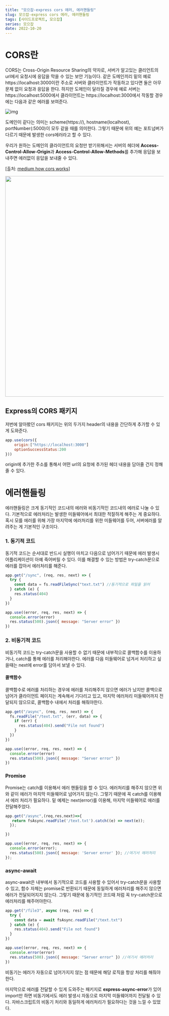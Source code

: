 ```yaml
---
title: "모으잡-express cors 에러, 에러핸들링"
slug: 모으잡-express cors 에러, 에러핸들링
tags: [사이드프로젝트, 모으잡]
series: 모으잡
date: 2022-10-20
---
```


# CORS란

CORS는 Cross-Origin Resource Sharing의 약자로, 서버가 알고있는 클리언트의 url에서 요청시에 응답을 막을 수 있는 보안 기능이다. 같은 도메인끼리 밑의 예로 https://localhost:3000이란 주소로 서버와 클라이언트가 작동하고 있다면 둘은 아무 문제 없이 요청과 응답을 한다. 하지만 도메인이 달라질 경우에 예로 서버는 https://localhost:5000에서 클라이언트는 https://localhost:3000에서 작동할 경우에는 다음과 같은 에러를 보여준다.

![img](https://miro.medium.com/max/875/1*XxzATAY3-XDUvB2GJL2QnA.png)

도메인이 같다는 의미는 scheme(https://), hostname(localhost), portNumber(:5000)이 모두 같을 때를 의미한다. 그렇기 때문에 위의 예는 포트넘버가 다르기 때문에 발생한 cors에러라고 할 수 있다.

우리가 원하는 도메인의 클라이언트의 요청만 받기위해서는 서버의 헤더에 **Access-Control-Allow-Origin**과 **Access-Control-Allow-Methods**를 추가해 응답을 보내주면 에러없이 응답을 보내줄 수 있다.

[출처: [medium how cors works](https://medium.com/swlh/how-cors-cross-origin-resource-sharing-works-79f959a84f0e)]

<img src="https://miro.medium.com/max/875/0*SweGXbcps8xY31ds.png" width="700px" />

## Express의 CORS 패키지

저번에 알아봤던 cors 패키지는 위의 두가지 header의 내용을 간단하게 추가할 수 있게 도와준다.

```javascript
app.use(cors({
    origin:["https://localhost:3000"]
    optionSuccessStatus:200
}))
```

origin에 추가한 주소를 통해서 어떤 url의 요청에 추가된 헤더 내용을 담아줄 건지 정해줄 수 있다.

# 에러핸들링

에러핸들링은 크게 동기적인 코드내의 에러와 비동기적인 코드내의 에러로 나눌 수 있다. 기본적으로 에러처리는 발생한 미들웨어에서 최대한 적절하게 해주는 게 중요하다. 혹시 모를 에러를 위해 가장 마지막에 에러처리를 위한 미들웨어를 두어, 서버에러를 알려주는 게 기본적인 구조이다.

### 1. 동기적 코드

동기적 코드는 순서대로 반드시 실행이 마치고 다음으로 넘어가기 때문에 에러 발생시 어플리케이션이 아예 죽어버릴 수 있다. 이를 해결할 수 있는 방법은 try-catch문으로 에러를 잡아서 에러처리를 해준다.

```javascript
app.get("/sync", (req, res, next) => {
  try {
    const data = fs.readFileSync("text.txt") //동기적으로 파일을 읽어
  } catch (e) {
    res.status(404)
  }
})

app.use((error, req, res, next) => {
  console.error(error)
  res.status(500).json({ message: "Server error" })
})
```

### 2. 비동기적 코드

비동기적 코드는 try-catch문을 사용할 수 없기 때문에 내부적으로 콜백함수를 이용하거나, catch를 통해 에러를 처리해야한다. 에러를 다음 미들웨어로 넘겨서 처리하고 싶을때는 next에 error를 담아서 보낼 수 있다.

#### 콜백함수

콜백함수로 에러를 처리하는 경우에 에러를 처리해주지 않으면 에러가 났지만 콜백으로 넘어가 클라이언트 페이지는 계속해서 기다리고 있고, 마지막 에러처리 미들웨어까지 전달되지 않으므로, 콜백함수 내에서 처리를 해줘야한다.

```javascript
app.get("/async", (req, res, next) => {
  fs.readFile("/text.txt", (err, data) => {
    if (err) {
      res.status(404).send("File not found")
    }
  })
})

app.use((error, req, res, next) => {
  console.error(error)
  res.status(500).json({ message: "Server error" })
})
```

### Promise

Promise는 catch를 이용해서 에러 핸들링을 할 수 있다. 에러처리를 해주지 않으면 위와 같이 에러가 마지막 미들웨어로 넘어가지 않는다. 그렇기 때문에 꼭 catch를 이용해서 에러 처리가 필요하다. 밑 예제는 next(error)를 이용해, 마지막 미들웨어로 에러를 전달해주었다.

```javascript
app.get("/async",(req,res,next)=>{
   return fsAsync.readFile('/text.txt').catch((e) => next(e));
  });

})

app.use((error, req, res, next) => {
  console.error(error);
  res.status(500).json({ message: 'Server error' }); //여기서 에러처리
});
```

### async-await

async-await은 내부에서 동기적으로 코드를 사용할 수 있어서 try-catch문을 사용할 수 있고, 함수 자체는 promise로 반환되기 때문에 동일하게 에러처리를 해주지 않으면 에러가 전달되어지지 않는다. 그렇기 때문에 동기적인 코드때 처럼 꼭 try-catch문으로 에러처리를 해주어야한다.

```javascript
app.get("/file3", async (req, res) => {
  try {
    const data = await fsAsync.readFile("/text.txt")
  } catch (e) {
    res.status(404).send("File not found")
  }
})

app.use((error, req, res, next) => {
  console.error(error)
  res.status(500).json({ message: "Server error" }) //여기서 에러처리
})
```

비동기는 에러가 자동으로 넘어가지지 않는 점 때문에 해당 로직을 항상 처리를 해줘야한다.

마지막으로 에러를 전달할 수 있게 도와주는 패키지로 **express-async-error**가 있어 import만 하면 비동기에서도 에러 발생시 자동으로 마지막 미들웨어까지 전달될 수 있다. 자바스크립트의 비동기 처리와 동일하게 에러처리가 필요하다는 것을 느낄 수 있었다.
